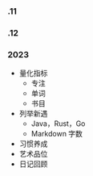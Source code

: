 ### .11

### .12

### 2023

- 量化指标
	- 专注
	- 单词
	- 书目
- 列举新遇
	- Java，Rust，Go
	- Markdown 字数
- 习惯养成
- 艺术品位
- 日记回顾